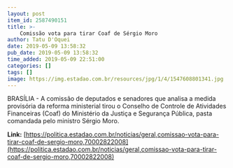 ```yaml
---
layout: post
item_id: 2587490151
title: >-
    Comissão vota para tirar Coaf de Sérgio Moro
author: Tatu D'Oquei
date: 2019-05-09 13:58:32
pub_date: 2019-05-09 13:58:32
time_added: 2019-05-09 22:51:00
categories: []
tags: []
image: https://img.estadao.com.br/resources/jpg/1/4/1547608801341.jpg
---
```


BRASÍLIA - A comissão de deputados e senadores que analisa a medida provisória da reforma ministerial tirou o Conselho de Controle de Atividades Financeiras (Coaf) do Ministério da Justiça e Segurança Pública, pasta comandada pelo ministro Sérgio Moro.

**Link:** [https://politica.estadao.com.br/noticias/geral,comissao-vota-para-tirar-coaf-de-sergio-moro,70002822008](https://politica.estadao.com.br/noticias/geral,comissao-vota-para-tirar-coaf-de-sergio-moro,70002822008)

